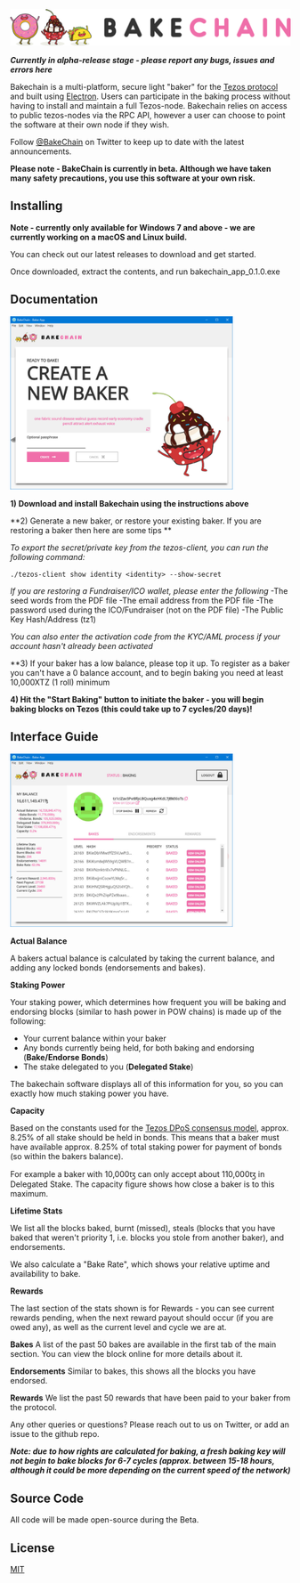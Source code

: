 <img src="https://github.com/bakechain/bakechain.github.io/raw/master/assets/img/logo.png" width="600">

***Currently in alpha-release stage - please report any bugs, issues and errors here***

Bakechain is a multi-platform, secure light "baker" for the [Tezos protocol](https://www.tezos.com/) and built using [Electron](https://electronjs.org/). Users can participate in the baking process without having to install and maintain a full Tezos-node. Bakechain relies on access to public tezos-nodes via the RPC API, however a user can choose to point the software at their own node if they wish.

Follow [@BakeChain](https://twitter.com/BakeChain) on Twitter to keep up to date with the latest announcements.

**Please note - BakeChain is currently in beta. Although we have taken many safety precautions, you use this software at your own risk.**

## Installing
**Note - currently only available for Windows 7 and above - we are currently working on a macOS and Linux build.**

You can check out our latest releases to download and get started.

Once downloaded, extract the contents, and run bakechain_app_0.1.0.exe

## Documentation

<img src="https://github.com/bakechain/bakechain.github.io/raw/master/assets/img/appscreen1.jpg" width="400">

**1) Download and install Bakechain using the instructions above**

**2) Generate a new baker, or restore your existing baker. If you are restoring a baker then here are some tips **

_To export the secret/private key from the tezos-client, you can run the following command:_
```no-highlight
./tezos-client show identity <identity> --show-secret
```

_If you are restoring a Fundraiser/ICO wallet, please enter the following_
-The seed words from the PDF file
-The email address from the PDF file
-The password used during the ICO/Fundraiser (not on the PDF file)
-The Public Key Hash/Address (tz1)

_You can also enter the activation code from the KYC/AML process if your account hasn't already been activated_  

**3) If your baker has a low balance, please top it up. To register as a baker you can't have a 0 balance account, and to begin baking you need at least 10,000XTZ (1 roll) minimum

**4) Hit the "Start Baking" button to initiate the baker - you will begin baking blocks on Tezos (this could take up to 7 cycles/20 days)!**

## Interface Guide

<img src="https://github.com/bakechain/bakechain.github.io/raw/master/assets/img/appscreen.jpg" width="400">

**Actual Balance**

A bakers actual balance is calculated by taking the current balance, and adding any locked bonds (endorsements and bakes).

**Staking Power**

Your staking power, which determines how frequent you will be baking and endorsing blocks (similar to hash power in POW chains) is made up of the following:
* Your current balance within your baker
* Any bonds currently being held, for both baking and endorsing (**Bake/Endorse Bonds**)
* The stake delegated to you (**Delegated Stake**)

The bakechain software displays all of this information for you, so you can exactly how much staking power you have.

**Capacity**

Based on the constants used for the [Tezos DPoS consensus model](http://doc.tzalpha.net/whitedoc/proof_of_stake.html), approx. 8.25% of all stake should be held in bonds. This means that a baker must have available approx. 8.25% of total staking power for payment of bonds (so within the bakers balance).

For example a baker with 10,000ꜩ can only accept about 110,000ꜩ in Delegated Stake. The capacity figure shows how close a baker is to this maximum.

**Lifetime Stats**

We list all the blocks baked, burnt (missed), steals (blocks that you have baked that weren't priority 1, i.e. blocks you stole from another baker), and endorsements.

We also calculate a "Bake Rate", which shows your relative uptime and availability to bake.

**Rewards**

The last section of the stats shown is for Rewards - you can see current rewards pending, when the next reward payout should occur (if you are owed any), as well as the current level and cycle we are at.

**Bakes**
A list of the past 50 bakes are available in the first tab of the main section. You can view the block online for more details about it.

**Endorsements**
Similar to bakes, this shows all the blocks you have endorsed.

**Rewards**
We list the past 50 rewards that have been paid to your baker from the protocol.

Any other queries or questions? Please reach out to us on Twitter, or add an issue to the github repo.

___Note: due to how rights are calculated for baking, a fresh baking key will not begin to bake blocks for 6-7 cycles (approx. between 15-18 hours, although it could be more depending on the current speed of the network)___

## Source Code
All code will be made open-source during the Beta.

## License
[MIT](https://github.com/bakechain/bakechain/blob/master/LICENSE.md)
